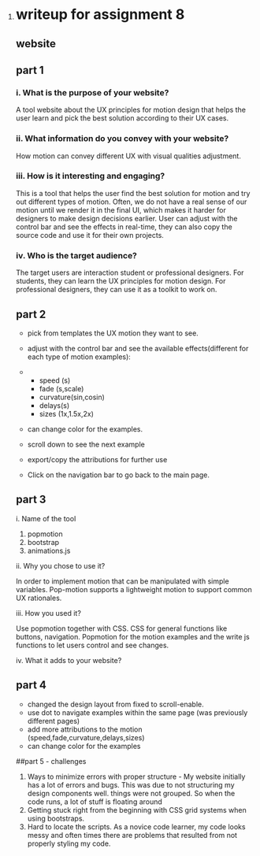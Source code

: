 1. # writeup for assignment 8

   ## website

   ## part 1

   ### i. What is the purpose of your website?

   A tool website about the UX principles for motion design that helps the user learn and pick the best solution according to their UX cases.

   ### ii. What information do you convey with your website?

   How motion can convey different UX with visual qualities adjustment.

   ### iii. How is it interesting and engaging?

   This is a tool that helps the user find the best solution for motion and try out different types of motion. Often, we do not have a real sense of our motion until we render it in the final UI, which makes it harder for designers to make design decisions earlier. User can adjust with the control bar and see the effects in real-time, they can also copy the source code and use it for their own projects.

   ### iv. Who is the target audience?

   The target users are interaction student or professional designers. For students, they can learn the UX principles for motion design. For professional designers, they can use it as a toolkit to work on.

   ## part 2

   - pick from templates the UX motion they want to see.

   - adjust with the control bar and see the available effects(different for each type of motion examples):

   - - speed (s)
     - fade (s,scale)
     - curvature(sin,cosin)
     - delays(s)
     - sizes (1x,1.5x,2x)

   - can change color for the examples.

   - scroll down to see the next example

   - export/copy the attributions for further use

   - Click on the navigation bar to go back to the main page.

   ## part 3

   i. Name of the tool

   1. popmotion
   2. bootstrap
   3. animations.js

   ii. Why you chose to use it?

   In order to implement motion that can be manipulated with simple variables. Pop-motion supports a lightweight motion to support common UX rationales.

   iii. How you used it?

   Use popmotion together with CSS. CSS for general functions like buttons, navigation. Popmotion for the motion examples and the write js functions to let users control and see changes.

   iv. What it adds to your website?

   ## part 4

   - changed the design layout from fixed to scroll-enable.
   - use dot to navigate examples within the same page (was previously different pages)
   - add more attributions to the motion (speed,fade,curvature,delays,sizes)
   - can change color for the examples

   \##part 5 - challenges

   1. Ways to minimize errors with proper structure - My website initially has a lot of errors and bugs. This was due to not structuring my design components well. things were not grouped. So when the code runs, a lot of stuff is floating around
   2. Getting stuck right from the beginning with CSS grid systems when using bootstraps.
   3. Hard to locate the scripts. As a novice code learner, my code looks messy and often times there are problems that resulted from not properly styling my code.

